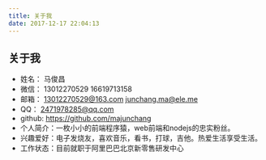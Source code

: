 ```yaml
---
title: 关于我
date: 2017-12-17 22:04:13
---
```


## 关于我


- 姓名： 马俊昌
- 微信： 13012270529 16619713158
- 邮箱： 13012270529@163.com  junchang.ma@ele.me
- QQ： 2471978285@qq.com
- github: https://github.com/majunchang
- 个人简介：一枚小小的前端程序猿，web前端和nodejs的忠实粉丝。
- 兴趣爱好：电子发烧友，喜欢音乐，看书，打球，吉他。热爱生活享受生活。
- 工作状态：目前就职于阿里巴巴北京新零售研发中心
